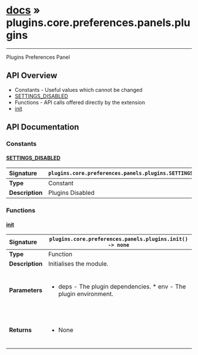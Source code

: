 # [docs](index.md) » plugins.core.preferences.panels.plugins
---

Plugins Preferences Panel

## API Overview
* Constants - Useful values which cannot be changed
 * [SETTINGS_DISABLED](#settings_disabled)
* Functions - API calls offered directly by the extension
 * [init](#init)

## API Documentation

### Constants

#### [SETTINGS_DISABLED](#settings_disabled)
| <span style="float: left;">**Signature**</span> | <span style="float: left;">`plugins.core.preferences.panels.plugins.SETTINGS_DISABLED` </span>                                                          |
| -----------------------------------------------------|---------------------------------------------------------------------------------------------------------|
| **Type**                                             | Constant                                                                                         |
| **Description**                                      | Plugins Disabled                                                                                         |

### Functions

#### [init](#init)
| <span style="float: left;">**Signature**</span> | <span style="float: left;">`plugins.core.preferences.panels.plugins.init() -> none` </span>                                                          |
| -----------------------------------------------------|---------------------------------------------------------------------------------------------------------|
| **Type**                                             | Function                                                                                         |
| **Description**                                      | Initialises the module.                                                                                         |
| **Parameters**                                       | <ul><br /><li>deps - The plugin dependencies. * env  - The plugin environment.</li><br /></ul>                                        |
| **Returns**                                          | <ul><br /><li>None</li><br /></ul>                                           |

